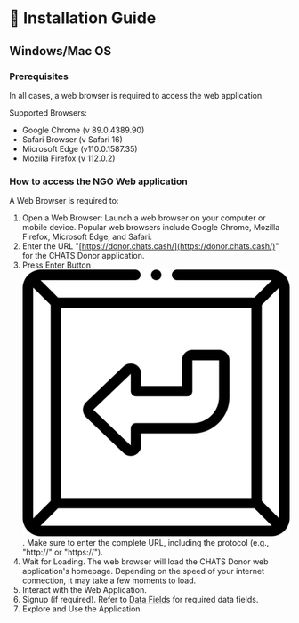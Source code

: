 # 🔧 Installation Guide

## Windows/Mac OS&#x20;

### Prerequisites  <a href="#prerequisites" id="prerequisites"></a>

In all cases, a web browser is required to access the web application.

Supported Browsers:

* Google Chrome (v 89.0.4389.90)
* Safari Browser (v Safari 16)
* Microsoft Edge (v110.0.1587.35)
* Mozilla Firefox (v 112.0.2)

### How to access the NGO Web application

A Web Browser is required to:

1. Open a Web Browser: Launch a web browser on your computer or mobile device. Popular web browsers include Google Chrome, Mozilla Firefox, Microsoft Edge, and Safari.
2. Enter the URL "[https://donor.chats.cash/](https://donor.chats.cash/)"  for the CHATS Donor application.
3. Press Enter Button <img src="../../.gitbook/assets/enter.png" alt="" data-size="line">. Make sure to enter the complete URL, including the protocol (e.g., "http://" or "https://").
4. Wait for Loading. The web browser will load the CHATS Donor web application's homepage.  Depending on the speed of your internet connection, it may take a few moments to load.
5. Interact with the Web Application.
6. Signup (if required). Refer to [Data Fields](data-fields.md) for required data fields.
7. Explore and Use the Application.
